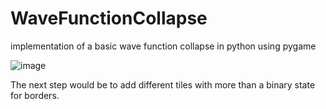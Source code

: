 # WaveFunctionCollapse
implementation of a basic wave function collapse in python using pygame

![image](https://user-images.githubusercontent.com/81096844/221425450-1e31d021-6c81-4391-bdf7-2c127535f1ae.png)

The next step would be to add different tiles with more than a binary state for borders.

